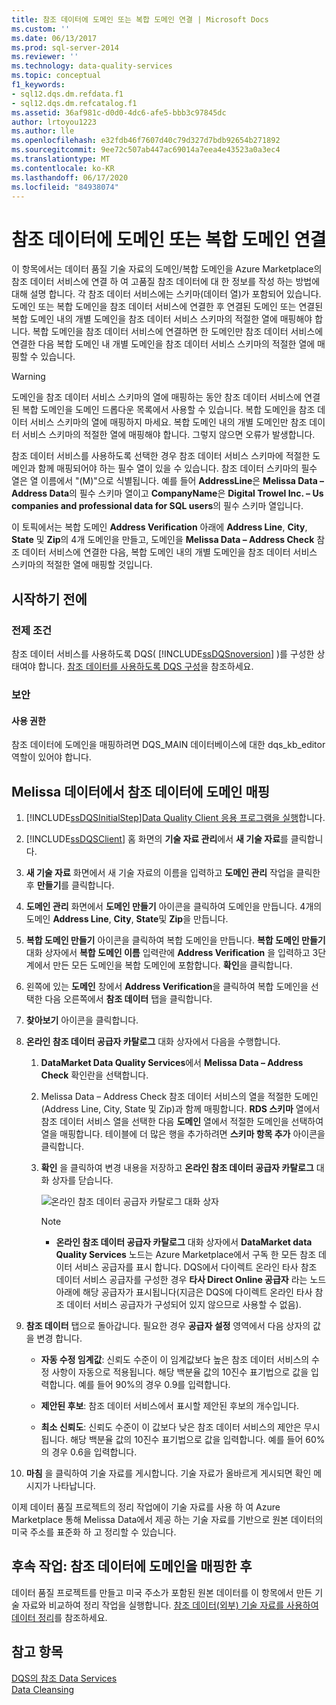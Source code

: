 ```yaml
---
title: 참조 데이터에 도메인 또는 복합 도메인 연결 | Microsoft Docs
ms.custom: ''
ms.date: 06/13/2017
ms.prod: sql-server-2014
ms.reviewer: ''
ms.technology: data-quality-services
ms.topic: conceptual
f1_keywords:
- sql12.dqs.dm.refdata.f1
- sql12.dqs.dm.refcatalog.f1
ms.assetid: 36af981c-d0d0-4dc6-afe5-bbb3c97845dc
author: lrtoyou1223
ms.author: lle
ms.openlocfilehash: e32fdb46f7607d40c79d327d7bdb92654b271892
ms.sourcegitcommit: 9ee72c507ab447ac69014a7eea4e43523a0a3ec4
ms.translationtype: MT
ms.contentlocale: ko-KR
ms.lasthandoff: 06/17/2020
ms.locfileid: "84938074"
---
```

# <a name="attach-a-domain-or-composite-domain-to-reference-data"></a>참조 데이터에 도메인 또는 복합 도메인 연결
  이 항목에서는 데이터 품질 기술 자료의 도메인/복합 도메인을 Azure Marketplace의 참조 데이터 서비스에 연결 하 여 고품질 참조 데이터에 대 한 정보를 작성 하는 방법에 대해 설명 합니다. 각 참조 데이터 서비스에는 스키마(데이터 열)가 포함되어 있습니다. 도메인 또는 복합 도메인을 참조 데이터 서비스에 연결한 후 연결된 도메인 또는 연결된 복합 도메인 내의 개별 도메인을 참조 데이터 서비스 스키마의 적절한 열에 매핑해야 합니다. 복합 도메인을 참조 데이터 서비스에 연결하면 한 도메인만 참조 데이터 서비스에 연결한 다음 복합 도메인 내 개별 도메인을 참조 데이터 서비스 스키마의 적절한 열에 매핑할 수 있습니다.  
  
> [!WARNING]  
>  도메인을 참조 데이터 서비스 스키마의 열에 매핑하는 동안 참조 데이터 서비스에 연결된 복합 도메인을 도메인 드롭다운 목록에서 사용할 수 있습니다. 복합 도메인을 참조 데이터 서비스 스키마의 열에 매핑하지 마세요. 복합 도메인 내의 개별 도메인만 참조 데이터 서비스 스키마의 적절한 열에 매핑해야 합니다. 그렇지 않으면 오류가 발생합니다.  
  
 참조 데이터 서비스를 사용하도록 선택한 경우 참조 데이터 서비스 스키마에 적절한 도메인과 함께 매핑되어야 하는 필수 열이 있을 수 있습니다. 참조 데이터 스키마의 필수 열은 열 이름에서 "(M)"으로 식별됩니다. 예를 들어 **AddressLine**은 **Melissa Data – Address Data**의 필수 스키마 열이고 **CompanyName**은 **Digital Trowel Inc. – Us companies and professional data for SQL users**의 필수 스키마 열입니다.  
  
 이 토픽에서는 복합 도메인 **Address Verification** 아래에 **Address Line**, **City**, **State** 및 **Zip**의 4개 도메인을 만들고, 도메인을 **Melissa Data – Address Check** 참조 데이터 서비스에 연결한 다음, 복합 도메인 내의 개별 도메인을 참조 데이터 서비스 스키마의 적절한 열에 매핑할 것입니다.  
  
## <a name="before-you-begin"></a>시작하기 전에  
  
###  <a name="prerequisites"></a><a name="Prerequisites"></a> 전제 조건  
 참조 데이터 서비스를 사용하도록 DQS( [!INCLUDE[ssDQSnoversion](../includes/ssdqsnoversion-md.md)] )를 구성한 상태여야 합니다. [참조 데이터를 사용하도록 DQS 구성](../../2014/data-quality-services/configure-dqs-to-use-reference-data.md)을 참조하세요.  
  
###  <a name="security"></a><a name="Security"></a> 보안  
  
#### <a name="permissions"></a>사용 권한  
 참조 데이터에 도메인을 매핑하려면 DQS_MAIN 데이터베이스에 대한 dqs_kb_editor 역할이 있어야 합니다.  
  
##  <a name="map-domains-to-reference-data-from-melissa-data"></a><a name="Map"></a>Melissa 데이터에서 참조 데이터에 도메인 매핑  
  
1.  [!INCLUDE[ssDQSInitialStep](../includes/ssdqsinitialstep-md.md)][Data Quality Client 응용 프로그램을 실행](../../2014/data-quality-services/run-the-data-quality-client-application.md)합니다.  
  
2.  [!INCLUDE[ssDQSClient](../includes/ssdqsclient-md.md)] 홈 화면의 **기술 자료 관리**에서 **새 기술 자료**를 클릭합니다.  
  
3.  **새 기술 자료** 화면에서 새 기술 자료의 이름을 입력하고 **도메인 관리** 작업을 클릭한 후 **만들기**를 클릭합니다.  
  
4.  **도메인 관리** 화면에서 **도메인 만들기** 아이콘을 클릭하여 도메인을 만듭니다. 4개의 도메인 **Address Line**, **City**, **State**및 **Zip**을 만듭니다.  
  
5.  **복합 도메인 만들기** 아이콘을 클릭하여 복합 도메인을 만듭니다. **복합 도메인 만들기** 대화 상자에서 **복합 도메인 이름** 입력란에 **Address Verification** 을 입력하고 3단계에서 만든 모든 도메인을 복합 도메인에 포함합니다. **확인**을 클릭합니다.  
  
6.  왼쪽에 있는 **도메인** 창에서 **Address Verification**을 클릭하여 복합 도메인을 선택한 다음 오른쪽에서 **참조 데이터** 탭을 클릭합니다.  
  
7.  **찾아보기** 아이콘을 클릭합니다.  
  
8.  **온라인 참조 데이터 공급자 카탈로그** 대화 상자에서 다음을 수행합니다.  
  
    1.  **DataMarket Data Quality Services**에서 **Melissa Data – Address Check** 확인란을 선택합니다.  
  
    2.  Melissa Data – Address Check 참조 데이터 서비스의 열을 적절한 도메인(Address Line, City, State 및 Zip)과 함께 매핑합니다. **RDS 스키마** 열에서 참조 데이터 서비스 열을 선택한 다음 **도메인** 열에서 적절한 도메인을 선택하여 열을 매핑합니다. 테이블에 더 많은 행을 추가하려면 **스키마 항목 추가** 아이콘을 클릭합니다.  
  
    3.  **확인** 을 클릭하여 변경 내용을 저장하고 **온라인 참조 데이터 공급자 카탈로그** 대화 상자를 닫습니다.  
  
         ![온라인 참조 데이터 공급자 카탈로그 대화 상자](../../2014/data-quality-services/media/dqs-onlinereferencedataproviderscatalog.gif "온라인 참조 데이터 공급자 카탈로그 대화 상자")  
  
        > [!NOTE]  
        >  -   **온라인 참조 데이터 공급자 카탈로그** 대화 상자에서 **DataMarket data Quality Services** 노드는 Azure Marketplace에서 구독 한 모든 참조 데이터 서비스 공급자를 표시 합니다. DQS에서 다이렉트 온라인 타사 참조 데이터 서비스 공급자를 구성한 경우 **타사 Direct Online 공급자** 라는 노드 아래에 해당 공급자가 표시됩니다(지금은 DQS에 다이렉트 온라인 타사 참조 데이터 서비스 공급자가 구성되어 있지 않으므로 사용할 수 없음).  
  
9. **참조 데이터** 탭으로 돌아갑니다. 필요한 경우 **공급자 설정** 영역에서 다음 상자의 값을 변경 합니다.  
  
    -   **자동 수정 임계값**: 신뢰도 수준이 이 임계값보다 높은 참조 데이터 서비스의 수정 사항이 자동으로 적용됩니다. 해당 백분율 값의 10진수 표기법으로 값을 입력합니다. 예를 들어 90%의 경우 0.9를 입력합니다.  
  
    -   **제안된 후보**: 참조 데이터 서비스에서 표시할 제안된 후보의 개수입니다.  
  
    -   **최소 신뢰도**: 신뢰도 수준이 이 값보다 낮은 참조 데이터 서비스의 제안은 무시됩니다. 해당 백분율 값의 10진수 표기법으로 값을 입력합니다. 예를 들어 60%의 경우 0.6을 입력합니다.  
  
10. **마침** 을 클릭하여 기술 자료를 게시합니다. 기술 자료가 올바르게 게시되면 확인 메시지가 나타납니다.  
  
 이제 데이터 품질 프로젝트의 정리 작업에이 기술 자료를 사용 하 여 Azure Marketplace 통해 Melissa Data에서 제공 하는 기술 자료를 기반으로 원본 데이터의 미국 주소를 표준화 하 고 정리할 수 있습니다.  
  
##  <a name="follow-up-after-mapping-a-domain-to-reference-data"></a><a name="FollowUp"></a> 후속 작업: 참조 데이터에 도메인을 매핑한 후  
 데이터 품질 프로젝트를 만들고 미국 주소가 포함된 원본 데이터를 이 항목에서 만든 기술 자료와 비교하여 정리 작업을 실행합니다. [참조 데이터&#40;외부&#41; 기술 자료를 사용하여 데이터 정리](../../2014/data-quality-services/cleanse-data-using-reference-data-external-knowledge.md)를 참조하세요.  
  
## <a name="see-also"></a>참고 항목  
 [DQS의 참조 Data Services](../../2014/data-quality-services/reference-data-services-in-dqs.md)   
 [Data Cleansing](../../2014/data-quality-services/data-cleansing.md)  
  
  
